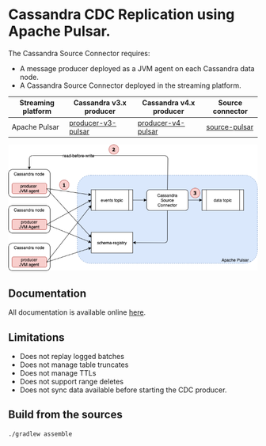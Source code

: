 # Cassandra CDC Replication using Apache Pulsar.

The Cassandra Source Connector requires:
* A message producer deployed as a JVM agent on each Cassandra data node.
* A Cassandra Source Connector deployed in the streaming platform.

| Streaming platform | Cassandra v3.x producer | Cassandra v4.x producer  | Source connector |
| ---                | ---                     | ---                      | ---              |
| Apache Pulsar      | [producer-v3-pulsar](producer-v3-pulsar) | [producer-v4-pulsar](producer-v4-pulsar) | [source-pulsar](source-pulsar) |

![Cassandra-source-connector](docs/modules/ROOT/assets/images/cassandra-source-connector.png)

## Documentation

All documentation is available online [here](https://docs.datastax.com/en/cassandra-source-connector/index.html).

## Limitations

* Does not replay logged batches
* Does not manage table truncates
* Does not manage TTLs
* Does not support range deletes
* Does not sync data available before starting the CDC producer.

## Build from the sources

    ./gradlew assemble
